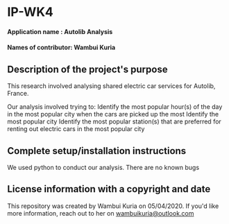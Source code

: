 # IP-WK4
#### Application name : Autolib Analysis

#### Names of contributor: Wambui Kuria

## Description of the project's purpose

This research involved analysing shared electric car services for Autolib, France. 

Our analysis involved trying to:
Identify the most popular hour(s) of the day in the most popular city when the cars are picked up the most
Identify the most popular city
Identify the most popular station(s) that are preferred for renting out electric cars in the most popular city 


## Complete setup/installation instructions

We used python to conduct our analysis.
There are no known bugs


## License information with a copyright and date
This repository was created by Wambui Kuria on 05/04/2020. If you'd like more information, reach out to her on wambuikuria@outlook.com


